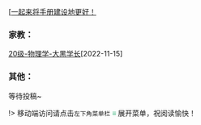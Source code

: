 [[一起来将手册建设地更好！](preface/Sharing_experience.md)
### 家教：

[20级-物理学-大黑学长](C兼职工作篇/校外兼职/家教.md)[2022-11-15]

### 其他：
等待投稿~

!> 移动端访问请点击`左下角菜单栏` <strong><font color="42B983"> ≡ </font> </strong>展开菜单，祝阅读愉快！
<br>
